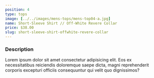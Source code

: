 ```yaml
---
position: 4
type: tops
image: [../../images/mens-tops/mens-top04-a.jpg]
name: Short-Sleeve Shirt // Off-White Revere Collar
price: $38.00
slug: short-sleeve-shirt-offwhite-revere-collar
---
```


### Description

Lorem ipsum dolor sit amet consectetur adipisicing elit. Eos ex necessitatibus reiciendis doloremque saepe dicta, magni reprehenderit corporis excepturi officiis consequuntur qui velit quo dignissimos?
